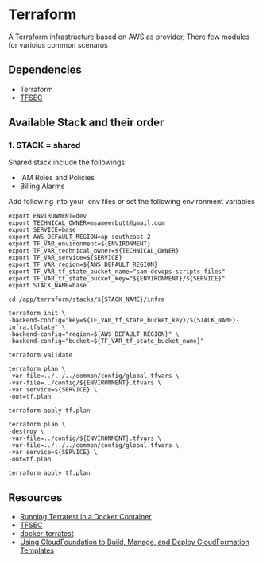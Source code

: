 # Terraform
A Terraform infrastructure based on AWS as provider, There few modules for varioius common scenaros

## Dependencies
- Terraform
- [TFSEC](https://aquasecurity.github.io/tfsec/v1.16.3/)

## Available Stack and their order
### 1. STACK = shared
Shared stack include the followings:

- IAM Roles and Policies
- Billing Alarms


Add following into your .env files or set the following environment variables

```
export ENVIRONMENT=dev
export TECHNICAL_OWNER=msameerbutt@gmail.com
export SERVICE=base
export AWS_DEFAULT_REGION=ap-southeast-2
export TF_VAR_environment=${ENVIRONMENT}
export TF_VAR_technical_owner=${TECHNICAL_OWNER}
export TF_VAR_service=${SERVICE}
export TF_VAR_region=${AWS_DEFAULT_REGION}
export TF_VAR_tf_state_bucket_name="sam-devops-scripts-files"
export TF_VAR_tf_state_bucket_key="${ENVIRONMENT}/${SERVICE}"
export STACK_NAME=base

cd /app/terraform/stacks/${STACK_NAME}/infra

terraform init \
-backend-config="key=${TF_VAR_tf_state_bucket_key}/${STACK_NAME}-infra.tfstate" \
-backend-config="region=${AWS_DEFAULT_REGION}" \
-backend-config="bucket=${TF_VAR_tf_state_bucket_name}"

terraform validate

terraform plan \
-var-file=../../../common/config/global.tfvars \
-var-file=../config/${ENVIRONMENT}.tfvars \
-var service=${SERVICE} \
-out=tf.plan

terraform apply tf.plan

terraform plan \
-destroy \
-var-file=../config/${ENVIRONMENT}.tfvars \
-var-file=../../../common/config/global.tfvars \
-var service=${SERVICE} \
-out=tf.plan

terraform apply tf.plan
```


## Resources
- [Running Terratest in a Docker Container](https://austincloud.guru/2021/06/24/running-terratest-in-a-docker-container/)
- [TFSEC](https://aquasecurity.github.io/tfsec/v1.16.3/)
- [docker-terratest](https://github.com/AustinCloudGuru/docker-terratest)
- [Using CloudFoundation to Build, Manage, and Deploy CloudFormation Templates](https://start.jcolemorrison.com/cloudfoundation-build-manage-and-deploy-cloudformation-templates/)
